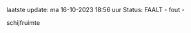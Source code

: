 laatste update: 
ma 16-10-2023 18:56   uur 
Status: FAALT - fout - 
<div class="service R">schijfruimte</div>